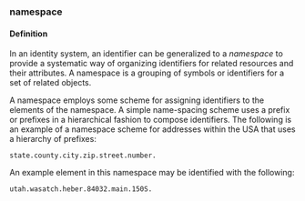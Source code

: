 ### namespace

<h4>Definition</h4><p>In an identity system, an identifier can be generalized to a <em>namespace</em> to provide a systematic way of organizing identifiers for related resources and their attributes. A namespace is a grouping of symbols or identifiers for a set of related objects. </p><p>A namespace employs some scheme for assigning identifiers to the elements of the namespace. A simple name-spacing scheme uses a prefix or prefixes in a hierarchical fashion to compose identifiers. The following is an example of a namespace scheme for addresses within the USA that uses a hierarchy of prefixes:</p><pre><code>state.county.city.zip.street.number.</code></pre><p>An example element in this namespace may be identified with the following:</p><pre><code>utah.wasatch.heber.84032.main.150S.</code></pre>